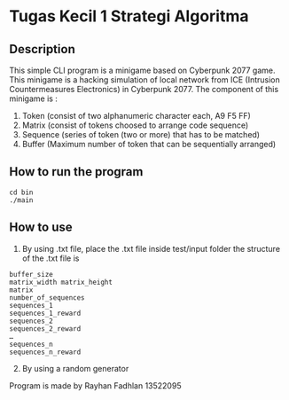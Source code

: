 # Tugas Kecil 1 Strategi Algoritma

## Description
This simple CLI program is a minigame based on Cyberpunk 2077 game. This  minigame is a hacking simulation of local network from ICE (Intrusion Countermeasures Electronics) in Cyberpunk 2077. The component of this minigame is :
1. Token (consist of two alphanumeric character each, A9 F5 FF)
2. Matrix (consist of tokens choosed to arrange code sequence)
3. Sequence (series of token (two or more) that has to be matched)
4. Buffer (Maximum number of token that can be sequentially arranged)

## How to run the program
```
cd bin
./main
```
## How to use

1. By using .txt file, place the .txt file inside test/input folder
the structure of the .txt file is
```
buffer_size
matrix_width matrix_height
matrix
number_of_sequences
sequences_1
sequences_1_reward
sequences_2
sequences_2_reward
…
sequences_n
sequences_n_reward
```

2. By using a random generator


Program is made by
Rayhan Fadhlan
13522095
